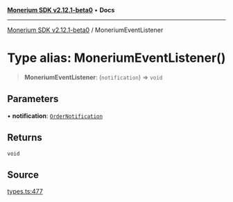 [**Monerium SDK v2.12.1-beta0**](../README.md) • **Docs**

---

[Monerium SDK v2.12.1-beta0](../README.md) / MoneriumEventListener

# Type alias: MoneriumEventListener()

> **MoneriumEventListener**: (`notification`) => `void`

## Parameters

• **notification**: [`OrderNotification`](../interfaces/OrderNotification.md)

## Returns

`void`

## Source

[types.ts:477](https://github.com/monerium/js-monorepo/blob/5652214d02f5add3c0253df8e24a10c8f67836ad/packages/sdk/src/types.ts#L477)
